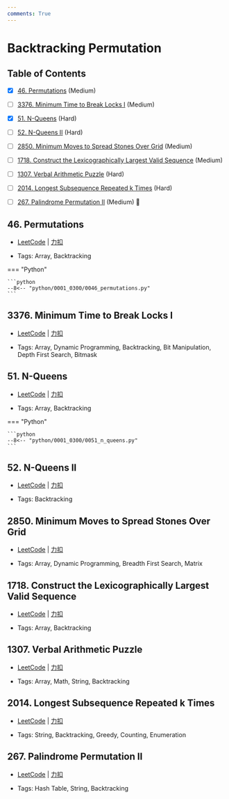 ```yaml
---
comments: True
---
```


# Backtracking Permutation

## Table of Contents

- [x] [46. Permutations](#46-permutations) (Medium)
- [ ] [3376. Minimum Time to Break Locks I](#3376-minimum-time-to-break-locks-i) (Medium)
- [x] [51. N-Queens](#51-n-queens) (Hard)
- [ ] [52. N-Queens II](#52-n-queens-ii) (Hard)
- [ ] [2850. Minimum Moves to Spread Stones Over Grid](#2850-minimum-moves-to-spread-stones-over-grid) (Medium)
- [ ] [1718. Construct the Lexicographically Largest Valid Sequence](#1718-construct-the-lexicographically-largest-valid-sequence) (Medium)
- [ ] [1307. Verbal Arithmetic Puzzle](#1307-verbal-arithmetic-puzzle) (Hard)
- [ ] [2014. Longest Subsequence Repeated k Times](#2014-longest-subsequence-repeated-k-times) (Hard)
- [ ] [267. Palindrome Permutation II](#267-palindrome-permutation-ii) (Medium) 👑


## 46. Permutations

-    [LeetCode](https://leetcode.com/problems/permutations/) | [力扣](https://leetcode.cn/problems/permutations/)

-   Tags: Array, Backtracking

=== "Python"

    ```python
    --8<-- "python/0001_0300/0046_permutations.py"
    ```



## 3376. Minimum Time to Break Locks I

-    [LeetCode](https://leetcode.com/problems/minimum-time-to-break-locks-i/) | [力扣](https://leetcode.cn/problems/minimum-time-to-break-locks-i/)

-   Tags: Array, Dynamic Programming, Backtracking, Bit Manipulation, Depth First Search, Bitmask



## 51. N-Queens

-    [LeetCode](https://leetcode.com/problems/n-queens/) | [力扣](https://leetcode.cn/problems/n-queens/)

-   Tags: Array, Backtracking

=== "Python"

    ```python
    --8<-- "python/0001_0300/0051_n_queens.py"
    ```



## 52. N-Queens II

-    [LeetCode](https://leetcode.com/problems/n-queens-ii/) | [力扣](https://leetcode.cn/problems/n-queens-ii/)

-   Tags: Backtracking



## 2850. Minimum Moves to Spread Stones Over Grid

-    [LeetCode](https://leetcode.com/problems/minimum-moves-to-spread-stones-over-grid/) | [力扣](https://leetcode.cn/problems/minimum-moves-to-spread-stones-over-grid/)

-   Tags: Array, Dynamic Programming, Breadth First Search, Matrix



## 1718. Construct the Lexicographically Largest Valid Sequence

-    [LeetCode](https://leetcode.com/problems/construct-the-lexicographically-largest-valid-sequence/) | [力扣](https://leetcode.cn/problems/construct-the-lexicographically-largest-valid-sequence/)

-   Tags: Array, Backtracking



## 1307. Verbal Arithmetic Puzzle

-    [LeetCode](https://leetcode.com/problems/verbal-arithmetic-puzzle/) | [力扣](https://leetcode.cn/problems/verbal-arithmetic-puzzle/)

-   Tags: Array, Math, String, Backtracking



## 2014. Longest Subsequence Repeated k Times

-    [LeetCode](https://leetcode.com/problems/longest-subsequence-repeated-k-times/) | [力扣](https://leetcode.cn/problems/longest-subsequence-repeated-k-times/)

-   Tags: String, Backtracking, Greedy, Counting, Enumeration



## 267. Palindrome Permutation II

-    [LeetCode](https://leetcode.com/problems/palindrome-permutation-ii/) | [力扣](https://leetcode.cn/problems/palindrome-permutation-ii/)

-   Tags: Hash Table, String, Backtracking

